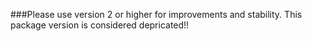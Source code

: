 ###Please use version 2 or higher for improvements and stability. This package version is considered depricated!!
